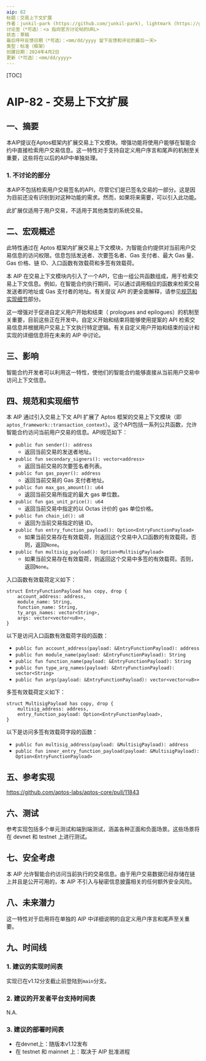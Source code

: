 ```yaml
---
aip: 82
标题：交易上下文扩展
作者：junkil-park (https://github.com/junkil-park), lightmark (https://github.com/lightmark), movekevin (https://github.com/movekevin)
讨论至（*可选）：<a 指向官方讨论帖的URL>
状态：草稿
最后呼吁反馈日期（*可选）：<mm/dd/yyyy 留下反馈和评论的最后一天>
类型：标准（框架）
创建日期：2024年4月2日
更新（*可选）：<mm/dd/yyyy>
---
```


[TOC]

# AIP-82 - 交易上下文扩展

## 一、摘要

本AIP提议在Aptos框架内扩展交易上下文模块。增强功能将使用户能够在智能合约中直接检索用户交易信息。这一特性对于支持自定义用户序言和尾声的机制至关重要，这些将在以后的AIP中单独处理。

### 1. 不讨论的部分

本AIP不包括检索用户交易签名的API，尽管它们是已签名交易的一部分。这是因为目前还没有识别到对这种功能的需求。然而，如果将来需要，可以引入此功能。

此扩展仅适用于用户交易，不适用于其他类型的系统交易。



## 二、宏观概述

此特性通过在 Aptos 框架内扩展交易上下文模块，为智能合约提供对当前用户交易信息的访问权限。信息包括发送者、次要签名者、Gas 支付者、最大 Gas 量、Gas 价格、链 ID、入口函数有效载荷和多签有效载荷。

本 AIP 在交易上下文模块内引入了一个API，它由一组公共函数组成，用于检索交易上下文信息。例如，在智能合约执行期间，可以通过调用相应的函数来检索交易发送者的地址或 Gas 支付者的地址。有关提议 API 的更全面解释，请参见[规范和实现细节](#四、规范和实现细节)部分。

这一增强对于促进自定义用户开始和结束（ prologues and epilogues）的机制至关重要，目前这些正在开发中。自定义开始和结束将能够使用提案的 API 检索交易信息并根据用户交易上下文执行特定逻辑。有关自定义用户开始和结束的设计和实现的详细信息将在未来的 AIP 中讨论。



## 三、影响

智能合约开发者可以利用这一特性，使他们的智能合约能够直接从当前用户交易中访问上下文信息。



## 四、规范和实现细节

本 AIP 通过引入交易上下文 API 扩展了 Aptos 框架的交易上下文模块（即`aptos_framework::transaction_context`）。这个API包括一系列公共函数，允许智能合约访问当前用户交易的信息。API规范如下：

* `public fun sender(): address`
  * 返回当前交易的发送者地址。
* `public fun secondary_signers(): vector<address>`
  * 返回当前交易的次要签名者列表。
* `public fun gas_payer(): address`
  * 返回当前交易的 Gas 支付者地址。
* `public fun max_gas_amount(): u64`
  * 返回当前交易所指定的最大 gas 单位数。
* `public fun gas_unit_price(): u64`
  * 返回当前交易中指定的以 Octas 计价的 gas 单位价格。
* `public fun chain_id(): u8`
  * 返回为当前交易指定的链 ID。
* `public fun entry_function_payload(): Option<EntryFunctionPayload>`
  * 如果当前交易存在有效载荷，则返回这个交易中入口函数的有效载荷。否则，返回`None`。
* `public fun multisig_payload(): Option<MultisigPayload>`
  * 如果当前交易存在有效载荷，则返回这个交易中多签的有效载荷。否则，返回`None`。

入口函数有效载荷定义如下：

```
struct EntryFunctionPayload has copy, drop {
    account_address: address,
    module_name: String,
    function_name: String,
    ty_args_names: vector<String>,
    args: vector<vector<u8>>,
}
```

以下是访问入口函数有效载荷字段的函数：

* `public fun account_address(payload: &EntryFunctionPayload): address`
* `public fun module_name(payload: &EntryFunctionPayload): String`
* `public fun function_name(payload: &EntryFunctionPayload): String`
* `public fun type_arg_names(payload: &EntryFunctionPayload): vector<String>`
* `public fun args(payload: &EntryFunctionPayload): vector<vector<u8>>`

多签有效载荷定义如下：

```
struct MultisigPayload has copy, drop {
    multisig_address: address,
    entry_function_payload: Option<EntryFunctionPayload>,
}
```

以下是访问多签有效载荷字段的函数：

* `public fun multisig_address(payload: &MultisigPayload): address`
* `public fun inner_entry_function_payload(payload: &MultisigPayload): Option<EntryFunctionPayload>`

## 五、参考实现

https://github.com/aptos-labs/aptos-core/pull/11843



## 六、测试

参考实现包括多个单元测试和端到端测试，涵盖各种正面和负面场景。这些场景将在 devnet 和 testnet 上进行测试。



## 七、安全考虑

本 AIP 允许智能合约访问当前执行的交易信息。由于用户交易数据已经存储在链上并且是公开可用的，本 AIP 不引入与秘密信息披露相关的任何额外安全风险。



## 八、未来潜力

这一特性对于启用将在单独的 AIP 中详细说明的自定义用户序言和尾声至关重要。



## 九、时间线

### 1. 建议的实现时间表

实现已在v1.12分支截止前登陆到`main`分支。

### 2. 建议的开发者平台支持时间表

N.A.

### 3. 建议的部署时间表

* 在devnet上：随版本v1.12发布
* 在 testnet 和 mainnet 上：取决于 AIP 批准进程


